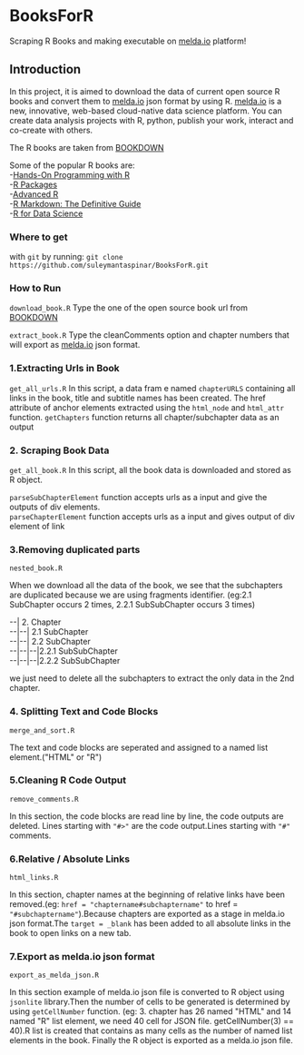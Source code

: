 # BooksForR
Scraping  R Books and making executable on [melda.io](https://www.melda.io) platform!

## Introduction

In this project, it is aimed to download the data of current open source R books and convert them to [melda.io](https://www.melda.io) json   format by using R.    [melda.io](https://www.melda.io)  is a new, innovative, web-based cloud-native data science platform. You can create data analysis projects with R, python, publish your work, interact and co-create with others.

The R books are taken from [BOOKDOWN](bookdown.org)  


Some of the popular R books are:  
-[Hands-On Programming with R](https://rstudio-education.github.io/hopr/)  
-[R Packages](https://r-pkgs.org/)  
-[Advanced R](https://adv-r.hadley.nz/)  
-[R Markdown: The Definitive Guide](https://bookdown.org/yihui/rmarkdown/)  
-[R for Data Science](https://r4ds.had.co.nz/)



### Where to get  
with    `git`     by running:
  `git clone https://github.com/suleymantaspinar/BooksForR.git`


### How to Run
`download_book.R` 
Type the one of the open source book url  from [BOOKDOWN](bookdown.org)  

`extract_book.R`
Type the cleanComments option and chapter numbers that will export as   [melda.io](https://www.melda.io) json  format. 


### 1.Extracting Urls in Book  
`get_all_urls.R`
In this script, a data fram	e named `chapterURLS` containing all links in the book, title and subtitle names has been created.
The href attribute of anchor elements extracted using the `html_node`  and `html_attr` function.
`getChapters` function  returns all chapter/subchapter data as  an output 


### 2. Scraping Book Data
`get_all_book.R`
In this script, all the book data is downloaded and stored as R object.  

`parseSubChapterElement` function accepts urls as  a input and give the outputs of div elements.  
`parseChapterElement` function accepts urls as  a input and gives output of div element of link  

### 3.Removing duplicated parts  
`nested_book.R`  

When we download all the data of the book, we see that the subchapters are duplicated because we are using fragments identifier. (eg:2.1 SubChapter occurs 2 times,
2.2.1 SubSubChapter occurs 3 times)

--| 2. Chapter  
--|--| 2.1 SubChapter  
--|--| 2.2 SubChapter   
--|--|--|2.2.1 SubSubChapter  
--|--|--|2.2.2 SubSubChapter  

we just need to delete all the subchapters to extract the  only data in the 2nd chapter.
### 4. Splitting Text and Code Blocks  
`merge_and_sort.R`    

The text and code blocks are seperated  and assigned to a  named list element.("HTML" or "R")
  


### 5.Cleaning R Code Output  
`remove_comments.R`  

In this section, the code blocks are read line by line, the code outputs are deleted.
Lines starting with `"#>"` are the code output.Lines starting with `"#"` comments.

### 6.Relative / Absolute Links
`html_links.R`  

In this section, chapter names at the beginning of relative links have been removed.(eg: `href = "chaptername#subchaptername"` to href = `"#subchaptername"`).Because chapters are exported as a stage in melda.io json format.The `target = _blank` has been added to all absolute links in the book  to open links on a new tab.


### 7.Export as melda.io json format
`export_as_melda_json.R`  

In this section example of melda.io json file is converted to  R object using `jsonlite` library.Then the number of cells to be generated  is determined by using `getCellNumber` function.
(eg: 3. chapter has 26 named "HTML"  and  14 named "R" list element, we need 40  cell for JSON file. getCellNumber(3) == 40).R list is created that contains as many cells as the number of named list elements in the book. Finally the R object is exported as a  melda.io json file.


  


